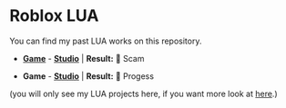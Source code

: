 <strong><h1>Roblox LUA</h1></strong>
You can find my past LUA works on this repository.

* <strong><a href="https://web.roblox.com/games/5825834765/Beta-Stelar-Piece?">Game</a></strong> - <strong><a href="https://discord.gg/cgZCCEQXcz">Studio</a></strong>
| <strong>Result:</strong> 💸 Scam

* <strong><a>Game</a></strong> - <strong><a href="https://discord.gg/g425E3G3Z3">Studio</a></strong>
| <strong>Result:</strong> 🔧 Progess

(you will only see my LUA projects here, if you want more look at <a href="https://github.com/heynaberuy?tab=repositories">here</a>.)

